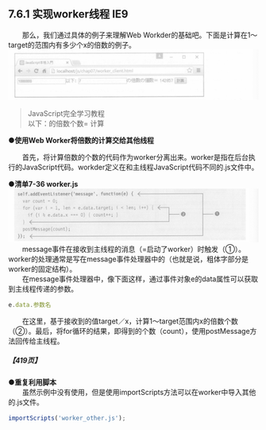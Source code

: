 ## 7.6.1 实现worker线程 IE9
&emsp;&emsp;那么，我们通过具体的例子来理解Web Workder的基础吧。下面是计算在1～target的范围内有多少个x的倍数的例子。
![image](../../images/c7/スクリーンショット&#32;2019-04-19&#32;午前9.18.45.png)
> JavaScript完全学习教程  
> 以下：的倍数个数=  计算  

**●使用Web Worker将倍数的计算交给其他线程**

&emsp;&emsp;首先，将计算倍数的个数的代码作为worker分离出来。worker是指在后台执行的JavaScript代码。workder定义在和主线程JavaScript代码不同的.js文件中。

**●清单7-36 worker.js**
![image](../../images/c7/スクリーンショット&#32;2019-04-19&#32;午前9.24.51.png)
&emsp;&emsp;message事件在接收到主线程的消息（=启动了worker）时触发（①）。worker的处理通常是写在message事件处理器中的（也就是说，粗体字部分是worker的固定结构）。<br>
&emsp;&emsp;在message事件处理器中，像下面这样，通过事件对象e的data属性可以获取到主线程传递的参数。
```javascript
e.data.参数名
```
&emsp;&emsp;在这里，基于接收到的值target／x，计算1～target范围内x的倍数个数（②）。最后，将for循环的结果，即得到的个数（count），使用postMessage方法回传给主线程。
##### 【419页】
**●重复利用脚本**<br>
&emsp;&emsp;虽然示例中没有使用，但是使用importScripts方法可以在worker中导入其他的.js文件。
```javascript
importScripts('worker_other.js');
```